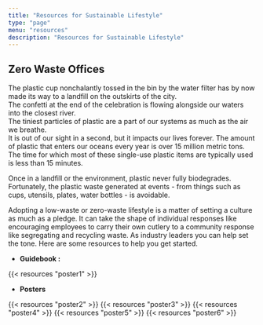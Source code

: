 ```yaml
---
title: "Resources for Sustainable Lifestyle"
type: "page"
menu: "resources"
description: "Resources for Sustainable Lifestyle"
---
```


## Zero Waste Offices

The plastic cup nonchalantly tossed in the bin by the water filter has by now made its way to a landfill on the outskirts of the city.<br />
The confetti at the end of the celebration is flowing alongside our waters into the closest river.<br />
The tiniest particles of plastic are a part of our systems as much as the air we breathe.<br />
It is out of our sight in a second, but it impacts our lives forever.
The amount of plastic that enters our oceans every year is over 15 million metric tons.
The time for which most of these single-use plastic items are typically used is less than 15 minutes.  


Once in a landfill or the environment, plastic never fully biodegrades. Fortunately, the plastic waste generated at events - from things such as cups, utensils, plates, water bottles - is avoidable.


Adopting a low-waste or zero-waste lifestyle is a matter of setting a culture as much as a pledge. It can take the shape of individual responses like encouraging employees to carry their own cutlery to a community response like segregating and recycling waste. As industry leaders you can help set the tone. Here are some resources to help you get started.



- **Guidebook :**
<div class="guidebook">
    {{< resources "poster1" >}}
</div>

- **Posters** 
<div class="posters">
    {{< resources "poster2" >}}
    {{< resources "poster3" >}}
    {{< resources "poster4" >}}
    {{< resources "poster5" >}}
    {{< resources "poster6" >}}
</div>
